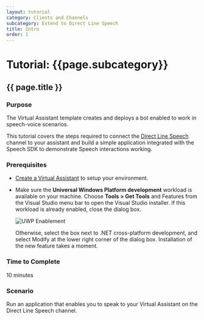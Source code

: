 ```yaml
---
layout: tutorial
category: Clients and Channels
subcategory: Extend to Direct Line Speech
title: Intro
order: 1
---
```


# Tutorial: {{page.subcategory}}

## {{ page.title }}

### Purpose

The Virtual Assistant template creates and deploys a bot enabled to work in speech-voice scenarios.

This tutorial covers the steps required to connect the [Direct Line Speech](https://docs.microsoft.com/en-us/azure/bot-service/directline-speech-bot?view=azure-bot-service-4.0) channel to your assistant and build a simple application integrated with the Speech SDK to demonstrate Speech interactions working.

### Prerequisites

- [Create a Virtual Assistant]({{site.baseurl}}/tutorials/csharp/create-assistant/1_intro) to setup your environment.

- Make sure the **Universal Windows Platform development** workload is available on your machine. Choose **Tools > Get Tools** and Features from the Visual Studio menu bar to open the Visual Studio installer. If this workload is already enabled, close the dialog box.

    ![UWP Enablement]({{site.baseurl}}/assets/images/vs-enable-uwp-workload.png)

    Otherwise, select the box next to .NET cross-platform development, and select Modify at the lower right corner of the dialog box. Installation of the new feature takes a moment.

### Time to Complete

10 minutes

### Scenario

Run an application that enables you to speak to your Virtual Assistant on the Direct Line Speech channel.



